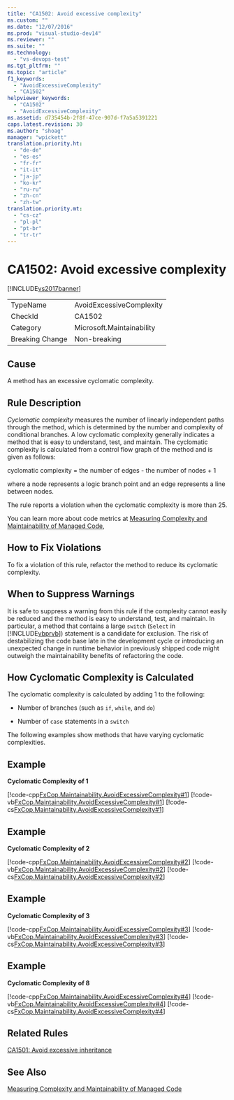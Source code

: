 ```yaml
---
title: "CA1502: Avoid excessive complexity"
ms.custom: ""
ms.date: "12/07/2016"
ms.prod: "visual-studio-dev14"
ms.reviewer: ""
ms.suite: ""
ms.technology: 
  - "vs-devops-test"
ms.tgt_pltfrm: ""
ms.topic: "article"
f1_keywords: 
  - "AvoidExcessiveComplexity"
  - "CA1502"
helpviewer_keywords: 
  - "CA1502"
  - "AvoidExcessiveComplexity"
ms.assetid: d735454b-2f8f-47ce-907d-f7a5a5391221
caps.latest.revision: 30
ms.author: "shoag"
manager: "wpickett"
translation.priority.ht: 
  - "de-de"
  - "es-es"
  - "fr-fr"
  - "it-it"
  - "ja-jp"
  - "ko-kr"
  - "ru-ru"
  - "zh-cn"
  - "zh-tw"
translation.priority.mt: 
  - "cs-cz"
  - "pl-pl"
  - "pt-br"
  - "tr-tr"
---
```

# CA1502: Avoid excessive complexity
[!INCLUDE[vs2017banner](../code-quality/includes/vs2017banner.md)]

|||  
|-|-|  
|TypeName|AvoidExcessiveComplexity|  
|CheckId|CA1502|  
|Category|Microsoft.Maintainability|  
|Breaking Change|Non-breaking|  
  
## Cause  
 A method has an excessive cyclomatic complexity.  
  
## Rule Description  
 *Cyclomatic complexity* measures the number of linearly independent paths through the method, which is determined by the number and complexity of conditional branches. A low cyclomatic complexity generally indicates a method that is easy to understand, test, and maintain. The cyclomatic complexity is calculated from a control flow graph of the method and is given as follows:  
  
 cyclomatic complexity = the number of edges - the number of nodes + 1  
  
 where a node represents a logic branch point and an edge represents a line between nodes.  
  
 The rule reports a violation when the cyclomatic complexity is more than 25.  
  
 You can learn more about code metrics at [Measuring Complexity and Maintainability of Managed Code](../code-quality/measuring-complexity-and-maintainability-of-managed-code.md),  
  
## How to Fix Violations  
 To fix a violation of this rule, refactor the method to reduce its cyclomatic complexity.  
  
## When to Suppress Warnings  
 It is safe to suppress a warning from this rule if the complexity cannot easily be reduced and the method is easy to understand, test, and maintain. In particular, a method that contains a large `switch` (`Select` in [!INCLUDE[vbprvb](../code-quality/includes/vbprvb_md.md)]) statement is a candidate for exclusion. The risk of destabilizing the code base late in the development cycle or introducing an unexpected change in runtime behavior in previously shipped code might outweigh the maintainability benefits of refactoring the code.  
  
## How Cyclomatic Complexity is Calculated  
 The cyclomatic complexity is calculated by adding 1 to the following:  
  
-   Number of branches (such as `if`, `while`, and `do`)  
  
-   Number of `case` statements in a `switch`  
  
 The following examples show methods that have varying cyclomatic complexities.  
  
## Example  
 **Cyclomatic Complexity of 1**  
  
 [!code-cpp[FxCop.Maintainability.AvoidExcessiveComplexity#1](../code-quality/codesnippet/CPP/ca1502--avoid-excessive-complexity_1.cpp)]
 [!code-vb[FxCop.Maintainability.AvoidExcessiveComplexity#1](../code-quality/codesnippet/VisualBasic/ca1502--avoid-excessive-complexity_1.vb)]
 [!code-cs[FxCop.Maintainability.AvoidExcessiveComplexity#1](../code-quality/codesnippet/CSharp/ca1502--avoid-excessive-complexity_1.cs)]  
  
## Example  
 **Cyclomatic Complexity of 2**  
  
 [!code-cpp[FxCop.Maintainability.AvoidExcessiveComplexity#2](../code-quality/codesnippet/CPP/ca1502--avoid-excessive-complexity_2.cpp)]
 [!code-vb[FxCop.Maintainability.AvoidExcessiveComplexity#2](../code-quality/codesnippet/VisualBasic/ca1502--avoid-excessive-complexity_2.vb)]
 [!code-cs[FxCop.Maintainability.AvoidExcessiveComplexity#2](../code-quality/codesnippet/CSharp/ca1502--avoid-excessive-complexity_2.cs)]  
  
## Example  
 **Cyclomatic Complexity of 3**  
  
 [!code-cpp[FxCop.Maintainability.AvoidExcessiveComplexity#3](../code-quality/codesnippet/CPP/ca1502--avoid-excessive-complexity_3.cpp)]
 [!code-vb[FxCop.Maintainability.AvoidExcessiveComplexity#3](../code-quality/codesnippet/VisualBasic/ca1502--avoid-excessive-complexity_3.vb)]
 [!code-cs[FxCop.Maintainability.AvoidExcessiveComplexity#3](../code-quality/codesnippet/CSharp/ca1502--avoid-excessive-complexity_3.cs)]  
  
## Example  
 **Cyclomatic Complexity of 8**  
  
 [!code-cpp[FxCop.Maintainability.AvoidExcessiveComplexity#4](../code-quality/codesnippet/CPP/ca1502--avoid-excessive-complexity_4.cpp)]
 [!code-vb[FxCop.Maintainability.AvoidExcessiveComplexity#4](../code-quality/codesnippet/VisualBasic/ca1502--avoid-excessive-complexity_4.vb)]
 [!code-cs[FxCop.Maintainability.AvoidExcessiveComplexity#4](../code-quality/codesnippet/CSharp/ca1502--avoid-excessive-complexity_4.cs)]  
  
## Related Rules  
 [CA1501: Avoid excessive inheritance](../code-quality/ca1501--avoid-excessive-inheritance.md)  
  
## See Also  
 [Measuring Complexity and Maintainability of Managed Code](../code-quality/measuring-complexity-and-maintainability-of-managed-code.md)